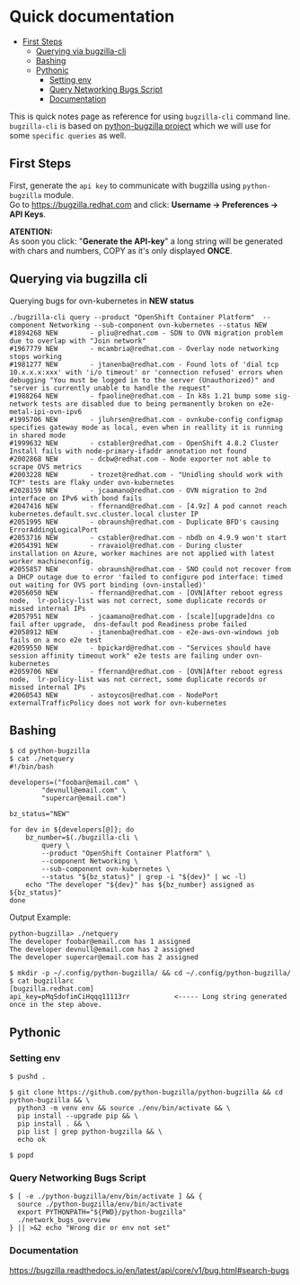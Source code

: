 # Quick documentation
- [First Steps](#first-steps)
  * [Querying via bugzilla-cli](#querying-via-bugzilla-cli)
  * [Bashing](#bashing)
  * [Pythonic](#pythonic)
    + [Setting env](#setting-env)
    + [Query Networking Bugs Script](#query-networking-bugs-script)
    + [Documentation](#documentation)

This is quick notes page as reference for using `bugzilla-cli` command line.  
`bugzilla-cli` is based on [python-bugzilla project](https://github.com/python-bugzilla/python-bugzilla) which we will use for some `specific queries` as well.

## First Steps
First, generate the `api key` to communicate with bugzilla using `python-bugzilla` module.  
Go to https://bugzilla.redhat.com and click: **Username -> Preferences -> API Keys**.  

**ATENTION:**  
As soon you click: "**Generate the API-key**" a long string will be generated with chars and numbers, COPY as it's only displayed **ONCE**.


## Querying via bugzilla cli
Querying bugs for ovn-kubernetes in **NEW status**
```
./bugzilla-cli query --product "OpenShift Container Platform"  --component Networking --sub-component ovn-kubernetes --status NEW
#1894268 NEW        - pliu@redhat.com - SDN to OVN migration problem due to overlap with "Join network"
#1967779 NEW        - mcambria@redhat.com - Overlay node networking stops working
#1981277 NEW        - jtanenba@redhat.com - Found lots of 'dial tcp 10.x.x.x:xxx' with 'i/o timeout' or 'connection refused' errors when debugging "You must be logged in to the server (Unauthorized)" and "server is currently unable to handle the request"
#1988264 NEW        - fpaoline@redhat.com - In k8s 1.21 bump some sig-network tests are disabled due to being permanently broken on e2e-metal-ipi-ovn-ipv6
#1995706 NEW        - jluhrsen@redhat.com - ovnkube-config configmap specifies gateway mode as local, even when in reallity it is running in shared mode
#1999632 NEW        - cstabler@redhat.com - OpenShift 4.8.2 Cluster Install fails with node-primary-ifaddr annotation not found
#2002868 NEW        - dcbw@redhat.com - Node exporter not able to scrape OVS metrics
#2003228 NEW        - trozet@redhat.com - "Unidling should work with TCP" tests are flaky under ovn-kubernetes
#2028159 NEW        - jcaamano@redhat.com - OVN migration to 2nd interface on IPv6 with bond fails
#2047416 NEW        - ffernand@redhat.com - [4.9z] A pod cannot reach kubernetes.default.svc.cluster.local cluster IP
#2051995 NEW        - obraunsh@redhat.com - Duplicate BFD's causing ErrorAddingLogicalPort
#2053716 NEW        - cstabler@redhat.com - nbdb on 4.9.9 won't start
#2054391 NEW        - rravaiol@redhat.com - During cluster installation on Azure, worker machines are not applied with latest worker machineconfig.
#2055857 NEW        - obraunsh@redhat.com - SNO could not recover from a DHCP outage due to error 'failed to configure pod interface: timed out waiting for OVS port binding (ovn-installed)'
#2056050 NEW        - ffernand@redhat.com - [OVN]After reboot egress node,  lr-policy-list was not correct, some duplicate records or missed internal IPs
#2057951 NEW        - jcaamano@redhat.com - [scale][upgrade]dns co fail after upgrade,  dns-default pod Readiness probe failed
#2058912 NEW        - jtanenba@redhat.com - e2e-aws-ovn-windows job fails on a mco e2e test
#2059550 NEW        - bpickard@redhat.com - "Services should have session affinity timeout work" e2e tests are failing under ovn-kubernetes
#2059706 NEW        - ffernand@redhat.com - [OVN]After reboot egress node,  lr-policy-list was not correct, some duplicate records or missed internal IPs
#2060543 NEW        - astoycos@redhat.com - NodePort externalTrafficPolicy does not work for ovn-kubernetes
```

## Bashing
```
$ cd python-bugzilla
$ cat ./netquery
#!/bin/bash

developers=("foobar@email.com" \
        "devnull@email.com" \
        "supercar@email.com")
        
bz_status="NEW"

for dev in ${developers[@]}; do
    bz_number=$(./bugzilla-cli \
        query \
        --product "OpenShift Container Platform" \
        --component Networking \
        --sub-component ovn-kubernetes \
        --status "${bz_status}" | grep -i "${dev}" | wc -l)
    echo "The developer "${dev}" has ${bz_number} assigned as ${bz_status}"
done
```

Output Example:
```
python-bugzilla> ./netquery
The developer foobar@email.com has 1 assigned  
The developer devnull@email.com has 2 assigned  
The developer supercar@email.com has 2 assigned  
```

```
$ mkdir -p ~/.config/python-bugzilla/ && cd ~/.config/python-bugzilla/ 
$ cat bugzillarc
[bugzilla.redhat.com]
api_key=pMqSdofimCiHqqq11113rr           <----- Long string generated once in the step above.
```

## Pythonic
### Setting env
```
$ pushd .

$ git clone https://github.com/python-bugzilla/python-bugzilla && cd python-bugzilla && \
  python3 -m venv env && source ./env/bin/activate && \
  pip install --upgrade pip && \
  pip install . && \
  pip list | grep python-bugzilla && \
  echo ok

$ popd
```

### Query Networking Bugs Script
```
$ [ -e ./python-bugzilla/env/bin/activate ] && {
  source ./python-bugzilla/env/bin/activate
  export PYTHONPATH="${PWD}/python-bugzilla"
  ./network_bugs_overview
} || >&2 echo "Wrong dir or env not set"
```
### Documentation
https://bugzilla.readthedocs.io/en/latest/api/core/v1/bug.html#search-bugs
